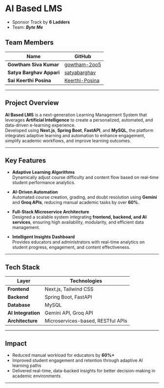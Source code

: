 # AI Based LMS
- Sponsor Track by **6 Ladders**
- Team: **_Byte Me_**

## Team Members

| Name | GitHub |
|------|---------|
| **Gowtham Siva Kumar** | [gowtham-2oo5](https://github.com/gowtham-2oo5) |
| **Satya Barghav Appari** | [satyabarghav](https://github.com/satyabarghav) |
| **Sai Keerthi Posina** | [Keerthi-Posina](https://github.com/Keerthi-Posina) |

---

## Project Overview

**AI Based LMS** is a next-generation Learning Management System that leverages **Artificial Intelligence** to create a personalized, automated, and data-driven e-learning experience.  
Developed using **Next.js**, **Spring Boot**, **FastAPI**, and **MySQL**, the platform integrates adaptive learning and automation to enhance engagement, simplify academic workflows, and improve learning outcomes.

---

## Key Features

- **Adaptive Learning Algorithms**  
  Dynamically adjust course difficulty and content flow based on real-time student performance analytics.

- **AI-Driven Automation**  
  Automated course creation, grading, and doubt resolution using **Gemini** and **Groq APIs**, reducing manual academic tasks by over **60%**.

- **Full-Stack Microservice Architecture**  
  Designed a scalable system integrating **frontend, backend, and AI services**, ensuring high availability, modularity, and efficient data management.

- **Intelligent Insights Dashboard**  
  Provides educators and administrators with real-time analytics on student progress, engagement, and content effectiveness.

---

## Tech Stack

| Layer | Technologies |
|-------|---------------|
| **Frontend** | Next.js, Tailwind CSS |
| **Backend** | Spring Boot, FastAPI |
| **Database** | MySQL |
| **AI Integration** | Gemini API, Groq API |
| **Architecture** | Microservices-based, RESTful APIs |

---

## Impact

- Reduced manual workload for educators by **60%+**
- Improved student engagement and retention through adaptive AI learning paths
- Delivered real-time, data-backed insights for better decision-making in academic environments

---


